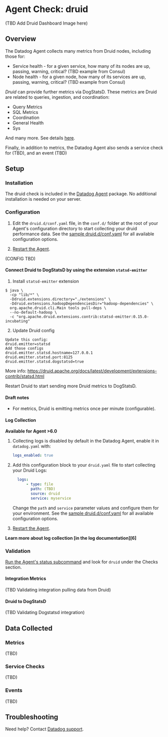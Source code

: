 # Agent Check: druid

(TBD Add Druid Dashboard Image here)

## Overview

The Datadog Agent collects many metrics from Druid nodes, including those for:

* Service health - for a given service, how many of its nodes are up, passing, warning, critical? (TBD example from Consul)
* Node health - for a given node, how many of its services are up, passing, warning, critical? (TBD example from Consul)

_Druid_ can provide further metrics via DogStatsD. These metrics are Druid are related to queries, ingestion, and coordination:

* Query Metrics
* SQL Metrics
* Coordination
* General Health
* Sys

And many more. See details [here](https://druid.apache.org/docs/latest/operations/metrics.html).

Finally, in addition to metrics, the Datadog Agent also sends a service check for (TBD), and an event (TBD)

## Setup

### Installation

The druid check is included in the [Datadog Agent][2] package.
No additional installation is needed on your server.

### Configuration

1. Edit the `druid.d/conf.yaml` file, in the `conf.d/` folder at the root of your Agent's configuration directory to start collecting your druid performance data. See the [sample druid.d/conf.yaml][2] for all available configuration options.

2. [Restart the Agent][3].

(CONFIG TBD)

#### Connect Druid to DogStatsD by using the extension `statsd-emitter`

1) Install `statsd-emitter` extension


```
$ java \
  -cp "lib/*" \
  -Ddruid.extensions.directory="./extensions" \
  -Ddruid.extensions.hadoopDependenciesDir="hadoop-dependencies" \
  org.apache.druid.cli.Main tools pull-deps \
  --no-default-hadoop \
  -c "org.apache.druid.extensions.contrib:statsd-emitter:0.15.0-incubating"
```

2) Update Druid config

```
Update this config:
druid.emitter=statsd
Add those configs
druid.emitter.statsd.hostname=127.0.0.1
druid.emitter.statsd.port:8125
druid.emitter.statsd.dogstatsd=true
```

More info: https://druid.apache.org/docs/latest/development/extensions-contrib/statsd.html

Restart Druid to start sending more Druid metrics to DogStatsD.



#### Draft notes

- For metrics, Druid is emitting metrics once per minute (configurable).

#### Log Collection

**Available for Agent >6.0**

1. Collecting logs is disabled by default in the Datadog Agent, enable it in `datadog.yaml` with:

    ```yaml
    logs_enabled: true
    ```

2. Add this configuration block to your `druid.yaml` file to start collecting your Druid Logs:

    ```yaml
      logs:
          - type: file
            path: (TBD)
            source: druid
            service: myservice
    ```
    Change the `path` and `service` parameter values and configure them for your environment.
    See the [sample druid.d/conf.yaml][4] for all available configuration options.

3. [Restart the Agent][5].

**Learn more about log collection [in the log documentation][6]**


### Validation

[Run the Agent's status subcommand][4] and look for `druid` under the Checks section.

#### Integration Metrics

(TBD Validating integration pulling data from Druid)

#### Druid to DogStatsD

(TBD Validating Dogstatsd integration)

## Data Collected

### Metrics

(TBD)

### Service Checks

(TBD)

### Events

(TBD)

## Troubleshooting

Need help? Contact [Datadog support][5].

[1]: https://Link-to-Dashboard-image
[1]: **LINK_TO_INTEGRATION_SITE**
[2]: https://github.com/DataDog/integrations-core/blob/master/druid/datadog_checks/druid/data/conf.yaml.example
[3]: https://docs.datadoghq.com/agent/guide/agent-commands/?tab=agentv6#start-stop-and-restart-the-agent
[4]: https://docs.datadoghq.com/agent/guide/agent-commands/?tab=agentv6#agent-status-and-information
[5]: https://docs.datadoghq.com/help
